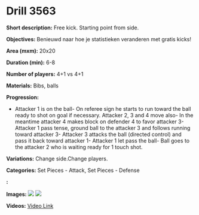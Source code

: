 # Drill 3563

**Short description:**
Free kick. Starting point from side.

**Objectives:**
Benieuwd naar hoe je statistieken veranderen met gratis kicks!

**Area (mxm):**
20x20

**Duration (min):**
6-8

**Number of players:**
4+1 vs 4+1

**Materials:**
Bibs, balls

**Progression:**
- Attacker 1 is on the ball- On referee sign he starts to run toward the ball ready to shot on goal if necessary. Attacker 2, 3 and 4 move also- In the meantime attacker 4 makes block on defender 4 to favor attacker 3- Attacker 1 pass tense, ground ball to the attacker 3 and follows running toward attacker 3- Attacker 3 attacks the ball (directed control) and pass it back toward attacker 1- Attacker 1 let pass the ball- Ball goes to the attacker 2 who is waiting ready for 1 touch shot.

**Variations:**
Change side.Change players.

**Categories:**
Set Pieces - Attack, Set Pieces - Defense

**:**


**Images:**
![](https://www.coachingfutsal.com/\images\a8662400-3c78-42da-8209-efba2b35f9ed_free-kick-01.png)
![](https://www.coachingfutsal.com/\images\d1c1b4a3-9d06-4511-8c44-d8473cf465b5_free-kick.png)

**Videos:**
[Video Link](https://www.youtube.com/embed/8TV9fY0folg)

